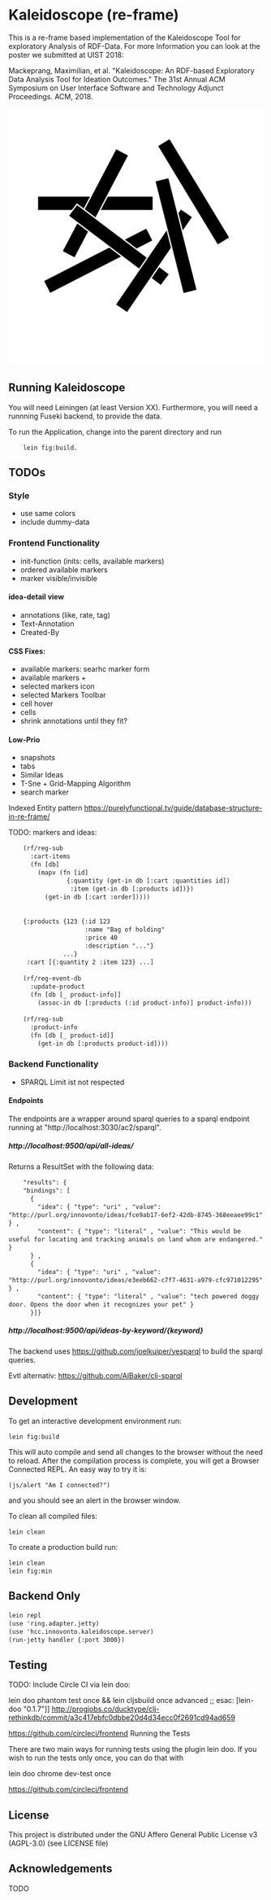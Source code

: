 #  Kaleidoscope (re-frame)

This is a re-frame based implementation of the Kaleidoscope Tool for exploratory Analysis of RDF-Data. For more Information you can look at the poster we submitted at UIST 2018:

Mackeprang, Maximilian, et al. "Kaleidoscope: An RDF-based Exploratory Data Analysis Tool for Ideation Outcomes." The 31st Annual ACM Symposium on User Interface Software and Technology Adjunct Proceedings. ACM, 2018.

![Kaleidoscope Icon](icon.png)

## Running Kaleidoscope

You will need Leiningen (at least Version XX).
Furthermore, you will need a runnning Fuseki backend, to provide the data.

To run the Application, change into the parent directory and run

```
    lein fig:build.
```


## TODOs
### Style
 * use same colors
 * include dummy-data

### Frontend Functionality
* init-function (inits: cells, available markers)
* ordered available markers
* marker visible/invisible

#### idea-detail view
* annotations (like, rate, tag)
* Text-Annotation
* Created-By


#### CSS Fixes:
* available markers: searhc marker form
* available markers +
* selected markers icon
* selected Markers Toolbar
* cell hover
* cells
* shrink annotations until they fit?


#### Low-Prio
* snapshots
* tabs
* Similar Ideas
* T-Sne + Grid-Mapping Algorithm
* search marker

Indexed Entity pattern
https://purelyfunctional.tv/guide/database-structure-in-re-frame/

TODO: markers and ideas:

```
    (rf/reg-sub
      :cart-items
      (fn [db]
        (mapv (fn [id]
                {:quantity (get-in db [:cart :quantities id])
                 :item (get-in db [:products id])})
          (get-in db [:cart :order]))))


    {:products {123 {:id 123
                     :name "Bag of holding"
                     :price 40
                     :description "..."}
               ...}
     :cart [{:quantity 2 :item 123} ...]
    
    (rf/reg-event-db
      :update-product
      (fn [db [_ product-info]]
        (assoc-in db [:products (:id product-info)] product-info)))
    
    (rf/reg-sub
      :product-info
      (fn [db [_ product-id]]
        (get-in db [:products product-id])))
```
   
    
### Backend Functionality
* SPARQL Limit ist not respected


#### Endpoints
The endpoints are a wrapper around sparql queries to a sparql endpoint running at
"http://localhost:3030/ac2/sparql".


##### http://localhost:9500/api/all-ideas/
Returns a ResultSet with the following data:

```
    "results": {
    "bindings": [
      {
        "idea": { "type": "uri" , "value": "http://purl.org/innovonto/ideas/fce9ab17-6ef2-42db-8745-368eeaee99c1" } ,
        "content": { "type": "literal" , "value": "This would be useful for locating and tracking animals on land whom are endangered." }
      } ,
      {
        "idea": { "type": "uri" , "value": "http://purl.org/innovonto/ideas/e3eeb662-c7f7-4631-a979-cfc971012295" } ,
        "content": { "type": "literal" , "value": "tech powered doggy door. Opens the door when it recognizes your pet" }
      }]}
```

##### http://localhost:9500/api/ideas-by-keyword/{keyword}

The backend uses https://github.com/joelkuiper/yesparql to build the sparql queries.

Evtl alternativ:
https://github.com/AlBaker/clj-sparql

## Development

To get an interactive development environment run:

    lein fig:build

This will auto compile and send all changes to the browser without the
need to reload. After the compilation process is complete, you will
get a Browser Connected REPL. An easy way to try it is:

    (js/alert "Am I connected?")

and you should see an alert in the browser window.

To clean all compiled files:

	lein clean

To create a production build run:

	lein clean
	lein fig:min

## Backend Only

    lein repl
    (use 'ring.adapter.jetty)
    (use 'hcc.innovonto.kaleidoscope.server)
    (run-jetty handler {:port 3000})

## Testing
TODO: Include Circle CI via lein doo:

lein doo phantom test once && lein cljsbuild once advanced ;; esac:
[lein-doo "0.1.7"]]
http://progjobs.co/ducktype/clj-rethinkdb/commit/a3c417ebfc0dbbe20d4d34ecc0f2691cd94ad659

https://github.com/circleci/frontend
Running the Tests

There are two main ways for running tests using the plugin lein doo. If you wish to run the tests only once, you can do that with

lein doo chrome dev-test once

https://github.com/circleci/frontend



## License
This project is distributed under the GNU Affero General Public License v3 (AGPL-3.0) (see LICENSE file)

## Acknowledgements

TODO

